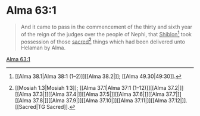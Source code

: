 # Alma 63:1

> And it came to pass in the commencement of the thirty and sixth year of the reign of the judges over the people of Nephi, that <u>Shiblon</u>[^a] took possession of those <u>sacred</u>[^b] things which had been delivered unto Helaman by Alma.

[Alma 63:1](https://www.churchofjesuschrist.org/study/scriptures/bofm/alma/63?lang=eng&id=p1#p1)


[^a]: [[Alma 38.1|Alma 38:1 (1–2)]][[Alma 38.2|]]; [[Alma 49.30|49:30]].  
[^b]: [[Mosiah 1.3|Mosiah 1:3]]; [[Alma 37.1|Alma 37:1 (1–12)]][[Alma 37.2|]][[Alma 37.3|]][[Alma 37.4|]][[Alma 37.5|]][[Alma 37.6|]][[Alma 37.7|]][[Alma 37.8|]][[Alma 37.9|]][[Alma 37.10|]][[Alma 37.11|]][[Alma 37.12|]]. [[Sacred|TG Sacred]].  
